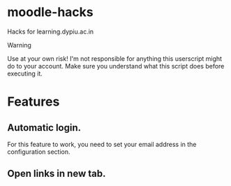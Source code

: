 # moodle-hacks

Hacks for learning.dypiu.ac.in

> [!WARNING]
> Use at your own risk! I'm not responsible for anything this userscript might do to your account. Make sure you understand what this script does before executing it.

# Features

## Automatic login.

For this feature to work, you need to set your email address in the configuration section.

## Open links in new tab.

